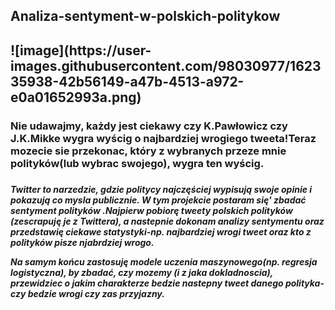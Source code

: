 <h2> Analiza-sentyment-w-polskich-politykow<h2>
  ![image](https://user-images.githubusercontent.com/98030977/162335938-42b56149-a47b-4513-a972-e0a01652993a.png)

  <h3>Nie udawajmy, każdy jest ciekawy czy K.Pawłowicz czy J.K.Mikke wygra wyścig o najbardziej wrogiego tweeta!Teraz mozecie sie przekonac, który z wybranych przeze mnie polityków(lub wybrac swojego), wygra ten wyścig.<h3>
  
  <h5>Twitter to narzedzie, gdzie politycy najczęściej wypisują swoje opinie i pokazują co mysla publicznie. W tym projekcie postaram się'
zbadać sentyment polityków .Najpierw pobiorę tweety polskich polityków (zescrapuję je z Twittera), a nastepnie dokonam analizy sentymentu
oraz przedstawię ciekawe statystyki-np. najbardziej wrogi tweet oraz kto z polityków pisze njabrdziej wrogo.
  
  Na samym końcu zastosuję modele uczenia maszynowego(np. regresja logistyczna), by zbadać, czy mozemy (i z jaka dokladnoscia), przewidziec o jakim charakterze bedzie nastepny tweet danego polityka-czy bedzie wrogi czy zas przyjazny.<h5>
